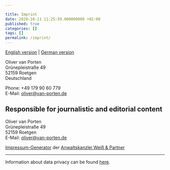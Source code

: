 ```yaml
---

title: Imprint
date: 2020-10-11 11:25:59.000000000 +02:00
published: true
categories: []
tags: []
permalink: /imprint/
---
```


[English version](/imprint) | [German version](/de/imprint)

Oliver van Porten  
Grünepleistraße 49  
52159 Roetgen  
Deutschland  
    
Phone: +49 179 90 60 779  
E-Mail: oliver@van-porten.de

Responsible for journalistic and editorial content
--------------------------------------------------

Oliver van Porten  
Grünepleistraße 49  
52159 Roetgen  
E-Mail: oliver@van-porten.de  

[Impressum-Generator](https://www.ratgeberrecht.eu/leistungen/muster-impressum-generator.html) der [Anwaltskanzlei Weiß & Partner](https://www.ratgeberrecht.eu/)

---

Information about data privacy can be found [here](/privacy/).


